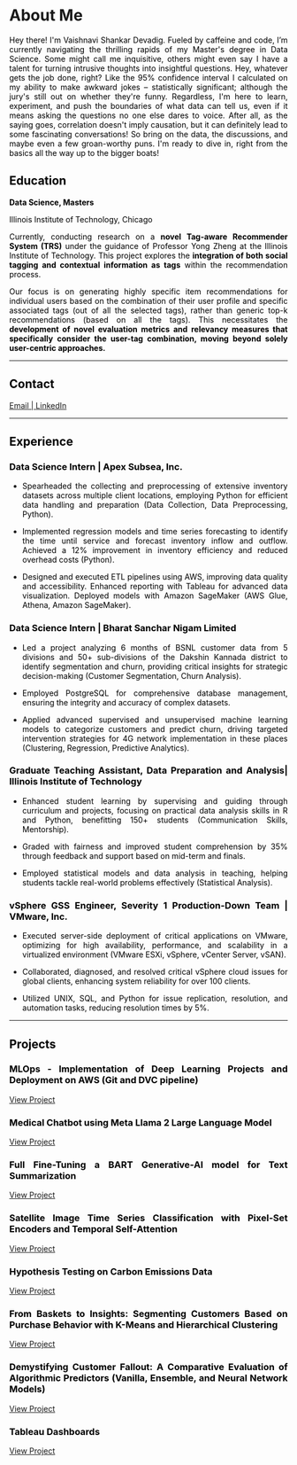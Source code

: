 # About Me
<p style="text-align:justify;color:black">Hey there! I'm Vaishnavi Shankar Devadig. Fueled by caffeine and code, I’m currently navigating the thrilling rapids of my Master's degree in Data Science. Some might call me inquisitive, others might even say I have a talent for turning intrusive thoughts into insightful questions. Hey, whatever gets the job done, right? Like the 95% confidence interval I calculated on my ability to make awkward jokes – statistically significant; although the jury's still out on whether they're funny. Regardless, I'm here to learn, experiment, and push the boundaries of what data can tell us, even if it means asking the questions no one else dares to voice. After all, as the saying goes, correlation doesn't imply causation, but it can definitely lead to some fascinating conversations! So bring on the data, the discussions, and maybe even a few groan-worthy puns. I'm ready to dive in, right from the basics all the way up to the bigger boats! </p>

<h2 style="color:black;text-align:justify">Education</h2>
<p style="text-align:justify;color:black;"><b>Data Science, Masters</b></p>

<p style="text-align:justify;color:black;">Illinois Institute of Technology, Chicago</p>

<p style="text-align:justify;color:black"> Currently, conducting research on a <b>novel Tag-aware Recommender System (TRS)</b> under the guidance of Professor Yong Zheng at the Illinois Institute of Technology. This project explores the <b>integration of both social tagging and contextual information as tags</b> within the recommendation process.</p>

<p style="text-align:justify;color:black">Our focus is on generating highly specific item recommendations for individual users based on the combination of their user profile and specific associated tags (out of all the selected tags), rather than generic top-k recommendations (based on all the tags). This necessitates the <b>development of novel evaluation metrics and relevancy measures that specifically consider the user-tag combination, moving beyond solely user-centric approaches.</b></p>


---------------------------------

<h2 style="color:black;text-align:justify">Contact</h2>
<a href="mailto:vdevadig@hawk.iit.edu">Email | </a>
<a href="https://www.linkedin.com/in/vaishnavi-shankar-devadig/">LinkedIn</a>


----------------------------------



<h2 style="color:black;text-align:justify"> Experience </h2>
<h3 style="color:black;text-align:justify"> Data Science Intern | Apex Subsea, Inc. </h3>

- <p style="text-align:justify;color:black;">Spearheaded the collecting and preprocessing of extensive inventory datasets across multiple client locations, employing Python for efficient data handling and preparation (Data Collection, Data Preprocessing, Python).</p>
- <p style="text-align:justify;color:black;">Implemented regression models and time series forecasting to identify the time until service and forecast inventory inflow and outflow. Achieved a 12% improvement in inventory efficiency and reduced overhead costs (Python).</p>
- <p style="text-align:justify;color:black;">Designed and executed ETL pipelines using AWS, improving data quality and accessibility. Enhanced reporting with Tableau for advanced data visualization. Deployed models with Amazon SageMaker (AWS Glue, Athena, Amazon SageMaker).</p>


<h3 style="color:black;text-align:justify"> Data Science Intern | Bharat Sanchar Nigam Limited </h3>     

- <p style="text-align:justify;color:black;">Led a project analyzing 6 months of BSNL customer data from 5 divisions and 50+ sub-divisions of the Dakshin Kannada district to identify segmentation and churn, providing critical insights for strategic decision-making (Customer Segmentation, Churn Analysis).</p>
- <p style="text-align:justify;color:black;">Employed PostgreSQL for comprehensive database management, ensuring the integrity and accuracy of complex datasets.</p>
- <p style="text-align:justify;color:black;">Applied advanced supervised and unsupervised machine learning models to categorize customers and predict churn, driving targeted intervention strategies for 4G network implementation in these places (Clustering, Regression, Predictive Analytics).</p>


<h3 style="color:black;text-align:justify"> Graduate Teaching Assistant, Data Preparation and Analysis| Illinois Institute of Technology </h3>

- <p style="text-align:justify;color:black;">Enhanced student learning by supervising and guiding through curriculum and projects, focusing on practical data analysis skills in R and Python, benefitting 150+ students (Communication Skills, Mentorship).</p>
- <p style="text-align:justify;color:black;">Graded with fairness and improved student comprehension by 35% through feedback and support based on mid-term and finals. </p>
- <p style="text-align:justify;color:black;">Employed statistical models and data analysis in teaching, helping students tackle real-world problems effectively (Statistical Analysis).</p>


<h3 style="color:black;text-align:justify"> vSphere GSS Engineer, Severity 1 Production-Down Team | VMware, Inc. </h3>

- <p style="text-align:justify;color:black;">Executed server-side deployment of critical applications on VMware, optimizing for high availability, performance, and scalability in a virtualized environment (VMware ESXi, vSphere, vCenter Server, vSAN).</p>
- <p style="text-align:justify;color:black;">Collaborated, diagnosed, and resolved critical vSphere cloud issues for global clients, enhancing system reliability for over 100 clients.</p>
- <p style="text-align:justify;color:black;">Utilized UNIX, SQL, and Python for issue replication, resolution, and automation tasks, reducing resolution times by 5%.</p>



----------------------------------
<h2 id = "Projects" style="color:black;text-align:justify"> Projects </h2>

<h3 style="color:black;text-align:justify"> MLOps - Implementation of Deep Learning Projects and Deployment on AWS (Git and DVC pipeline) </h3>


[View Project](assets/img/projects/MLOpsfin.html)


<h3 style="color:black;text-align:justify"> Medical Chatbot using Meta Llama 2 Large Language Model </h3>


[View Project](assets/img/projects/Untitled48.html)



<h3 style="color:black;text-align:justify"> Full Fine-Tuning a BART Generative-AI model for Text Summarization </h3>


[View Project](assets/img/projects/FullFTfin-2.html)


<h3 style="color:black;text-align:justify"> Satellite Image Time Series Classification with Pixel-Set Encoders and Temporal Self-Attention </h3>


[View Project](assets/img/projects/psetaefin.html)


<h3 style="color:black;text-align:justify"> Hypothesis Testing on Carbon Emissions Data </h3>


[View Project](assets/img/projects/HT.html)


<h3 style="color:black;text-align:justify"> From Baskets to Insights: Segmenting Customers Based on Purchase Behavior with K-Means and Hierarchical Clustering </h3>


[View Project](assets/img/projects/segfin.html)


<h3 style="color:black;text-align:justify"> Demystifying Customer Fallout: A Comparative Evaluation of Algorithmic Predictors (Vanilla, Ensemble, and Neural Network Models) </h3>

[View Project](assets/img/projects/ChurnFin.html)


<h3 style="color:black;text-align:justify"> Tableau Dashboards </h3>

[View Project](assets/img/projects/Tableau.html)




